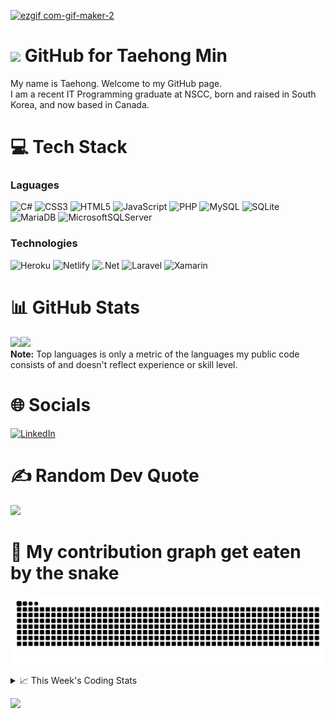 <!--
<h3 align="center">
  Welcome to Taehong Min's profile!
</h3>
-->
[![ezgif com-gif-maker-2](https://user-images.githubusercontent.com/71358207/181141229-a1946f72-2781-4197-9419-f4d1b5625b1b.gif)](https://taehongmin.netlify.app)

# <img src="https://media.giphy.com/media/hvRJCLFzcasrR4ia7z/giphy.gif" width="28"> GitHub for Taehong Min 

My name is Taehong. Welcome to my GitHub page.  
I am a recent IT Programming graduate at NSCC, born and raised in South Korea, and now based in Canada.

# 💻 Tech Stack
### Laguages
![C#](https://img.shields.io/badge/c%23-%23239120.svg?style=for-the-badge&logo=c-sharp&logoColor=white) 
![CSS3](https://img.shields.io/badge/css3-%231572B6.svg?style=for-the-badge&logo=css3&logoColor=white) 
![HTML5](https://img.shields.io/badge/html5-%23E34F26.svg?style=for-the-badge&logo=html5&logoColor=white)
![JavaScript](https://img.shields.io/badge/javascript-%23323330.svg?style=for-the-badge&logo=javascript&logoColor=%23F7DF1E) 
![PHP](https://img.shields.io/badge/php-%23777BB4.svg?style=for-the-badge&logo=php&logoColor=white) 
![MySQL](https://img.shields.io/badge/mysql-%2300f.svg?style=for-the-badge&logo=mysql&logoColor=white)
![SQLite](https://img.shields.io/badge/sqlite-%2307405e.svg?style=for-the-badge&logo=sqlite&logoColor=white)
![MariaDB](https://img.shields.io/badge/MariaDB-003545?style=for-the-badge&logo=mariadb&logoColor=white)
![MicrosoftSQLServer](https://img.shields.io/badge/Microsoft_SQL_Server-CC2927?style=for-the-badge&logo=microsoft-sql-server&logoColor=white)

### Technologies
![Heroku](https://img.shields.io/badge/heroku-%23430098.svg?style=for-the-badge&logo=heroku&logoColor=white) 
![Netlify](https://img.shields.io/badge/netlify-%23000000.svg?style=for-the-badge&logo=netlify&logoColor=#00C7B7) 
![.Net](https://img.shields.io/badge/.NET-5C2D91?style=for-the-badge&logo=.net&logoColor=white) 
![Laravel](https://img.shields.io/badge/laravel-%23FF2D20.svg?style=for-the-badge&logo=laravel&logoColor=white)
![Xamarin](https://img.shields.io/badge/Xamarin-3199DC?style=for-the-badge&logo=xamarin&logoColor=white)



# 📊 GitHub Stats
<a href="https://taehongmin.netlify.app/"><img height="137px" src="https://github-readme-stats.vercel.app/api?username=devtaehong&theme=vue-dark&hide_border=false&include_all_commits=true&count_private=true" /><!-- wi*quL3fcV --><img height="137px" src="https://github-readme-stats.vercel.app/api/top-langs/?username=devtaehong&theme=vue-dark&hide_border=false&include_all_commits=true&count_private=true&layout=compact" /></a>
<br/>
  <b>Note:</b> Top languages is only a metric of the languages my public code consists of and doesn't reflect experience or skill level.
# 🌐 Socials
[![LinkedIn](https://img.shields.io/badge/LinkedIn-0077B5?style=for-the-badge&logo=linkedin&logoColor=white)](https://linkedin.com/in/Taehong) 

# ✍️ Random Dev Quote
![](https://quotes-github-readme.vercel.app/api?type=horizontal&theme=radical)

# 🐍 My contribution graph get eaten by the snake 
![snake gif](https://github.com/devtaehong/devtaehong/blob/output/github-contribution-grid-snake.svg)

<details>
    <summary>📈 This Week's Coding Stats</summary>
<br/>
<!--START_SECTION:waka-->
**🐱 My GitHub Data** 

> 🏆 517 Contributions in the Year 2022
 > 
> 📦 231.2 kB Used in GitHub's Storage 
 > 
> 🚫 Not Opted to Hire
 > 
> 📜 19 Public Repositories 
 > 
> 🔑 3 Private Repositories  
 > 
**I'm an Early 🐤** 

```text
🌞 Morning    83 commits     ███░░░░░░░░░░░░░░░░░░░░░░   15.31% 
🌆 Daytime    212 commits    █████████░░░░░░░░░░░░░░░░   39.11% 
🌃 Evening    191 commits    ████████░░░░░░░░░░░░░░░░░   35.24% 
🌙 Night      56 commits     ██░░░░░░░░░░░░░░░░░░░░░░░   10.33%

```
📅 **I'm Most Productive on Monday** 

```text
Monday       93 commits     ████░░░░░░░░░░░░░░░░░░░░░   17.16% 
Tuesday      88 commits     ████░░░░░░░░░░░░░░░░░░░░░   16.24% 
Wednesday    78 commits     ███░░░░░░░░░░░░░░░░░░░░░░   14.39% 
Thursday     80 commits     ███░░░░░░░░░░░░░░░░░░░░░░   14.76% 
Friday       76 commits     ███░░░░░░░░░░░░░░░░░░░░░░   14.02% 
Saturday     70 commits     ███░░░░░░░░░░░░░░░░░░░░░░   12.92% 
Sunday       57 commits     ██░░░░░░░░░░░░░░░░░░░░░░░   10.52%

```


📊 **This Week I Spent My Time On** 

```text
⌚︎ Time Zone: America/Halifax

💬 Programming Languages: 
JavaScript               3 hrs 21 mins       ████████████████████░░░░░   80.94% 
HTML                     18 mins             █░░░░░░░░░░░░░░░░░░░░░░░░   7.41% 
CSS                      17 mins             █░░░░░░░░░░░░░░░░░░░░░░░░   7.02% 
Markdown                 7 mins              ░░░░░░░░░░░░░░░░░░░░░░░░░   2.94% 
Sublime Text Config      2 mins              ░░░░░░░░░░░░░░░░░░░░░░░░░   1.09%

🔥 Editors: 
Sublime Text             3 hrs 36 mins       █████████████████████░░░░   86.79% 
VS Code                  32 mins             ███░░░░░░░░░░░░░░░░░░░░░░   13.21%

🐱‍💻 Projects: 
zeroToMastery_webDev     1 hr 59 mins        ████████████░░░░░░░░░░░░░   47.73% 
backgroundgenerator      1 hr 34 mins        █████████░░░░░░░░░░░░░░░░   37.97% 
image_gallery            13 mins             █░░░░░░░░░░░░░░░░░░░░░░░░   5.26% 
sherry-s_website-main 2  11 mins             █░░░░░░░░░░░░░░░░░░░░░░░░   4.57% 
Unknown Project          11 mins             █░░░░░░░░░░░░░░░░░░░░░░░░   4.46%

💻 Operating System: 
Mac                      4 hrs 9 mins        █████████████████████████   100.0%

```

**I Mostly Code in JavaScript** 

```text
JavaScript               7 repos             █████░░░░░░░░░░░░░░░░░░░░   23.33% 
C++                      4 repos             ███░░░░░░░░░░░░░░░░░░░░░░   13.33% 
Python                   3 repos             ██░░░░░░░░░░░░░░░░░░░░░░░   10.0% 
C#                       3 repos             ██░░░░░░░░░░░░░░░░░░░░░░░   10.0% 
PHP                      3 repos             ██░░░░░░░░░░░░░░░░░░░░░░░   10.0%

```


**Timeline**

![Chart not found](https://raw.githubusercontent.com/DevTaehong/DevTaehong/main/charts/bar_graph.png) 


 Last Updated on 24/08/2022 15:24:34 UTC
<!--END_SECTION:waka-->

NOTE: Top languages does not indicate my skill level or anything like that. It is just a metric of which languages have been hosted by me on GitHub based on the usage across repositories. There are others which I haven't put up on GitHub.
</details>

![](https://komarev.com/ghpvc/?username=devtaehong&style=for-the-badge)
